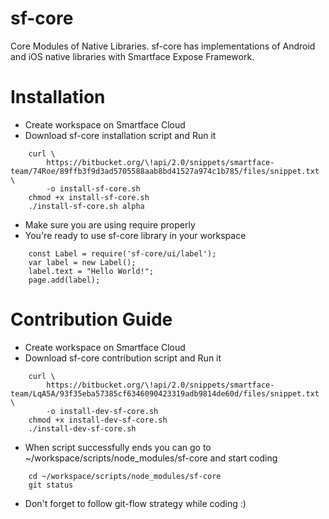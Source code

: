 sf-core 
===================

Core Modules of Native Libraries. sf-core has implementations of Android and iOS native libraries with Smartface Expose Framework.

# Installation #

* Create workspace on Smartface Cloud
* Download sf-core installation script and Run it
```
    curl \
        https://bitbucket.org/\!api/2.0/snippets/smartface-team/74Roe/89ffb3f9d3ad5705588aab8bd41527a974c1b785/files/snippet.txt \
        -o install-sf-core.sh
    chmod +x install-sf-core.sh
    ./install-sf-core.sh alpha
```
* Make sure you are using require properly
* You're ready to use sf-core library in your workspace
```
    const Label = require('sf-core/ui/label');
    var label = new Label();
    label.text = "Hello World!";
    page.add(label);
```

# Contribution Guide

* Create workspace on Smartface Cloud
* Download sf-core contribution script and Run it
```
    curl \
        https://bitbucket.org/\!api/2.0/snippets/smartface-team/LqA5A/93f35eba57385cf6346090423319adb9814de60d/files/snippet.txt \
        -o install-dev-sf-core.sh
    chmod +x install-dev-sf-core.sh
    ./install-dev-sf-core.sh
```
* When script successfully ends you can go to ~/workspace/scripts/node_modules/sf-core and start coding
```
    cd ~/workspace/scripts/node_modules/sf-core
    git status
```
* Don't forget to follow git-flow strategy while coding :)